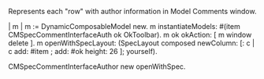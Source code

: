 Represents each "row" with author information in Model Comments window.

| m |
m := DynamicComposableModel new.
m instantiateModels: #(item CMSpecCommentInterfaceAuth  ok OkToolbar).
m ok okAction: [ m window delete ].
m openWithSpecLayout: (SpecLayout composed
	newColumn: [: c | 
		c add: #item ;
			add: #ok height: 26 ];
	yourself).
	
CMSpecCommentInterfaceAuthor new openWithSpec.